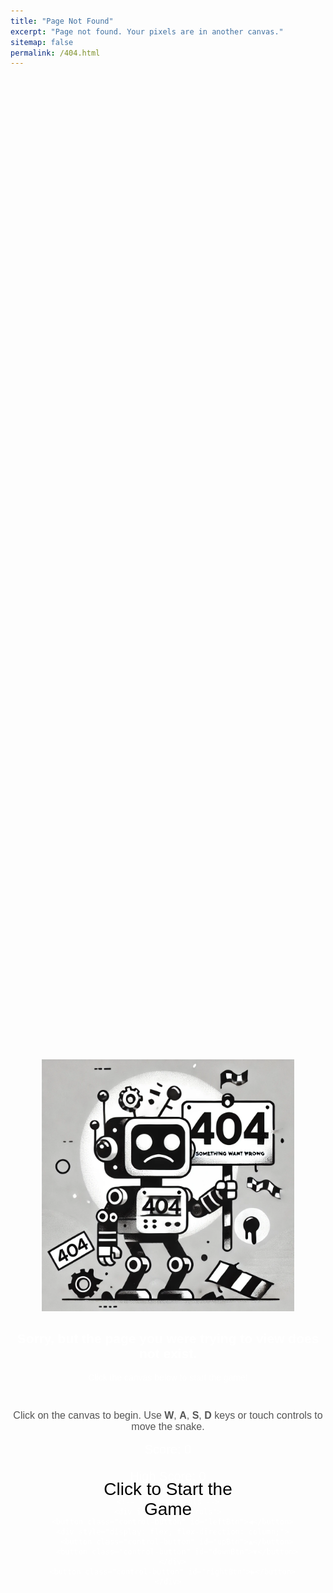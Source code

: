 ```yaml
---
title: "Page Not Found"
excerpt: "Page not found. Your pixels are in another canvas."
sitemap: false
permalink: /404.html
---
```

<style>
  /* Scoped styles for the 404 page */
  #errorPage {
    display: flex;
    flex-direction: column;
    justify-content: center;
    align-items: center;
    min-height: 100vh;
    margin: 0;
    color: #fff;
    font-family: Arial, sans-serif;
    text-align: center;
    position: relative;
  }

  #errorPage img {
    max-width: 80%;
    height: auto;
  }

  #gameContainer {
    display: none;
    text-align: center;
    margin-top: 20px;
    position: relative;
  }

  #snakeCanvas {
    border-radius: 15px;
    margin-top: 10px;
    width: 500px;
    height: 500px;
    cursor: pointer;
    background-color: #fff; /* Set to white for better visibility */
  }

  #overlayText,
  #gameOverOverlay {
    position: absolute;
    top: 50%;
    left: 50%;
    transform: translate(-50%, -50%);
    color: #000;
    font-size: 28px;
    font-family: Arial, sans-serif;
    text-align: center;
    pointer-events: none;
  }

  #gameOverOverlay {
    display: none;
    background-color: rgba(255, 255, 255, 0.9);
    padding: 20px;
    border-radius: 10px;
  }

  #instructions {
    color: #555;
    font-size: 16px;
    margin-top: 10px;
  }

  #score,
  #highScore {
    margin-top: 10px;
    font-size: 20px;
    color: #fff;
  }

  /* On-screen controls for touch devices */
  #touchControls {
    display: none;
    margin-top: 20px;
  }

  .control-button {
    width: 60px;
    height: 60px;
    margin: 5px;
    font-size: 24px;
    font-weight: bold;
    background-color: #ddd;
    border: none;
    border-radius: 10px;
  }

  /* Media Queries Scoped to #errorPage */
  @media (min-width: 769px) {
    #errorPage #gameContainer {
      display: block;
    }
    #errorPage #desktopInstructions {
      display: block;
    }
  }

  @media (max-width: 768px) {
    #errorPage #gameContainer {
      display: none;
    }
    #errorPage #desktopInstructions {
      display: none;
    }
  }

  /* Show touch controls on tablets */
  @media (min-width: 769px) and (max-width: 1024px) {
    #touchControls {
      display: flex;
      justify-content: center;
    }
  }
</style>

<div id="errorPage">
  <div style="text-align: center;">
    <img src="/assets/img/404.webp" alt="404 page not found" />
    <h2>Sorry, but the page you were trying to view does not exist.</h2>
    <p id="desktopInstructions">Click the canvas below to start the game!</p>
  </div>

  <div id="gameContainer">
    <canvas id="snakeCanvas" width="500" height="500"></canvas>
    <div id="overlayText">Click to Start the Game</div>
    <div id="gameOverOverlay"></div>
    <p id="instructions">Click on the canvas to begin. Use <strong>W</strong>, <strong>A</strong>, <strong>S</strong>, <strong>D</strong> keys or touch controls to move the snake.</p>
    <p id="score">Score: 0</p>
    <p id="highScore">High Score: 0</p>

    <!-- Touch Controls -->
    <div id="touchControls">
      <button class="control-button" id="leftBtn">◀️</button>
      <div style="display: flex; flex-direction: column;">
        <button class="control-button" id="upBtn">▲</button>
        <button class="control-button" id="downBtn">▼</button>
      </div>
      <button class="control-button" id="rightBtn">▶️</button>
    </div>
  </div>
</div>

<script>
  // Function to detect if the device is mobile
  function isMobileDevice() {
    return /Mobi|Android|iPhone|iPod|BlackBerry|IEMobile|Opera Mini/i.test(navigator.userAgent);
  }

  if (!isMobileDevice() || (screen.width >= 769 && screen.width <= 1024)) {
    const canvas = document.getElementById("snakeCanvas");
    const ctx = canvas.getContext("2d");
    const overlayText = document.getElementById("overlayText");
    const gameOverOverlay = document.getElementById("gameOverOverlay");
    const scoreDisplay = document.getElementById("score");
    const highScoreDisplay = document.getElementById("highScore");
    const touchControls = document.getElementById("touchControls");

    const gridSize = 20;
    const tileCount = canvas.width / gridSize;

    let snake;
    let food;
    let dx;
    let dy;
    let score;
    let highScore = localStorage.getItem("snakeHighScore") || 0;
    highScoreDisplay.textContent = `High Score: ${highScore}`;
    let gameInterval;
    let changingDirection;

    // Variable to track if the game is running
    let gameRunning = false;

    // Start the game when the canvas is clicked
    canvas.addEventListener("click", () => {
      if (!gameRunning) {
        startGame();
      }
    });

    // Initialize the game variables
    function initGame() {
      snake = [{ x: 240, y: 240 }];
      food = getRandomFoodPosition();
      dx = gridSize;
      dy = 0;
      score = 0;
      changingDirection = false;
      scoreDisplay.textContent = `Score: ${score}`;
      highScoreDisplay.textContent = `High Score: ${highScore}`;
      overlayText.style.display = "none";
      gameOverOverlay.style.display = "none";
    }

    function startGame() {
      initGame();
      gameRunning = true;
      document.addEventListener("keydown", changeDirection);
      if (screen.width >= 769 && screen.width <= 1024) {
        addTouchControls();
      }
      gameInterval = setInterval(drawGame, 100);
    }

    function changeDirection(event) {
      if (changingDirection) return;
      changingDirection = true;

      const key = event.key.toLowerCase();
      const goingUp = dy === -gridSize;
      const goingDown = dy === gridSize;
      const goingLeft = dx === -gridSize;
      const goingRight = dx === gridSize;

      if ((key === "w" || key === "arrowup") && !goingDown) {
        dx = 0;
        dy = -gridSize;
      } else if ((key === "s" || key === "arrowdown") && !goingUp) {
        dx = 0;
        dy = gridSize;
      } else if ((key === "a" || key === "arrowleft") && !goingRight) {
        dx = -gridSize;
        dy = 0;
      } else if ((key === "d" || key === "arrowright") && !goingLeft) {
        dx = gridSize;
        dy = 0;
      }
    }

    function addTouchControls() {
      touchControls.style.display = "flex";
      document.getElementById("upBtn").addEventListener("click", touchMoveUp);
      document.getElementById("downBtn").addEventListener("click", touchMoveDown);
      document.getElementById("leftBtn").addEventListener("click", touchMoveLeft);
      document.getElementById("rightBtn").addEventListener("click", touchMoveRight);
    }

    function removeTouchControls() {
      document.getElementById("upBtn").removeEventListener("click", touchMoveUp);
      document.getElementById("downBtn").removeEventListener("click", touchMoveDown);
      document.getElementById("leftBtn").removeEventListener("click", touchMoveLeft);
      document.getElementById("rightBtn").removeEventListener("click", touchMoveRight);
      touchControls.style.display = "none";
    }

    function touchMoveUp() {
      if (dy !== gridSize) {
        dx = 0;
        dy = -gridSize;
      }
    }

    function touchMoveDown() {
      if (dy !== -gridSize) {
        dx = 0;
        dy = gridSize;
      }
    }

    function touchMoveLeft() {
      if (dx !== gridSize) {
        dx = -gridSize;
        dy = 0;
      }
    }

    function touchMoveRight() {
      if (dx !== -gridSize) {
        dx = gridSize;
        dy = 0;
      }
    }

    function drawGame() {
      if (checkGameOver()) {
        endGame();
        return;
      }

      changingDirection = false;

      // Clear the canvas
      ctx.fillStyle = "#fff"; // White background
      ctx.fillRect(0, 0, canvas.width, canvas.height);

      // Draw the food
      ctx.fillStyle = "#777"; // Gray food
      ctx.fillRect(food.x, food.y, gridSize, gridSize);

      moveSnake();
      drawSnake();
    }

    function moveSnake() {
      const head = { x: snake[0].x + dx, y: snake[0].y + dy };
      snake.unshift(head);

      // Check if the snake has eaten the food
      if (head.x === food.x && head.y === food.y) {
        score++;
        scoreDisplay.textContent = `Score: ${score}`;
        food = getRandomFoodPosition();
      } else {
        snake.pop(); // Remove the tail segment
      }
    }

    function drawSnake() {
      snake.forEach((segment, index) => {
        ctx.fillStyle = index === 0 ? "#000" : "#777"; // Head is black
        ctx.fillRect(segment.x, segment.y, gridSize, gridSize);
        ctx.strokeStyle = "#444";
        ctx.strokeRect(segment.x, segment.y, gridSize, gridSize);
      });
    }

    function checkGameOver() {
      const head = snake[0];

      // Check for collision with walls
      if (
        head.x < 0 ||
        head.x >= canvas.width ||
        head.y < 0 ||
        head.y >= canvas.height
      ) {
        return true;
      }

      // Check for collision with self
      for (let i = 1; i < snake.length; i++) {
        if (head.x === snake[i].x && head.y === snake[i].y) {
          return true;
        }
      }
      return false;
    }

    // Function to generate food that doesn't appear on the snake
    function getRandomFoodPosition() {
      let newFoodPosition;
      while (true) {
        newFoodPosition = {
          x: Math.floor(Math.random() * tileCount) * gridSize,
          y: Math.floor(Math.random() * tileCount) * gridSize,
        };
        let collision = snake.some(
          (segment) =>
            segment.x === newFoodPosition.x && segment.y === newFoodPosition.y
        );
        if (!collision) {
          return newFoodPosition;
        }
      }
    }

    function endGame() {
      clearInterval(gameInterval);
      gameInterval = null;
      gameRunning = false;
      document.removeEventListener("keydown", changeDirection);
      if (screen.width >= 769 && screen.width <= 1024) {
        removeTouchControls();
      }
      if (score > highScore) {
        highScore = score;
        localStorage.setItem("snakeHighScore", highScore);
        highScoreDisplay.textContent = `High Score: ${highScore}`;
      }
      gameOverOverlay.innerHTML = `<p>Game Over!</p><p>Your score: ${score}</p><p>The game will restart shortly.</p>`;
      gameOverOverlay.style.display = "block";

      // Restart the game after a delay
      setTimeout(() => {
        gameOverOverlay.style.display = "none";
        startGame();
      }, 3000); // 3 seconds delay
    }

    // Initialize the canvas and overlay
    ctx.fillStyle = "#fff"; // Set initial background to white
    ctx.fillRect(0, 0, canvas.width, canvas.height);
    overlayText.style.display = "block";
  }
</script>
